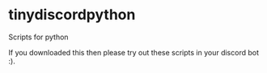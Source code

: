 # tinydiscordpython
Scripts for python


If you downloaded this then please try out these scripts in your discord bot :).
